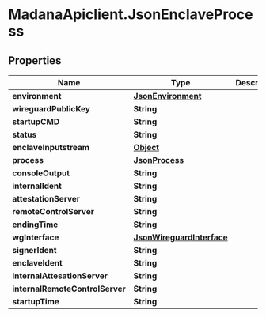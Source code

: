 # MadanaApiclient.JsonEnclaveProcess

## Properties

Name | Type | Description | Notes
------------ | ------------- | ------------- | -------------
**environment** | [**JsonEnvironment**](JsonEnvironment.md) |  | [optional] 
**wireguardPublicKey** | **String** |  | [optional] 
**startupCMD** | **String** |  | [optional] 
**status** | **String** |  | [optional] 
**enclaveInputstream** | [**Object**](.md) |  | [optional] 
**process** | [**JsonProcess**](JsonProcess.md) |  | [optional] 
**consoleOutput** | **String** |  | [optional] 
**internalIdent** | **String** |  | [optional] 
**attestationServer** | **String** |  | [optional] 
**remoteControlServer** | **String** |  | [optional] 
**endingTime** | **String** |  | [optional] 
**wgInterface** | [**JsonWireguardInterface**](JsonWireguardInterface.md) |  | [optional] 
**signerIdent** | **String** |  | [optional] 
**enclaveIdent** | **String** |  | [optional] 
**internalAttesationServer** | **String** |  | [optional] 
**internalRemoteControlServer** | **String** |  | [optional] 
**startupTime** | **String** |  | [optional] 


